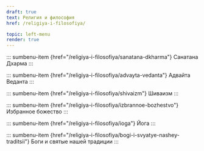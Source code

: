 ```yaml
---
draft: true
text: Религия и философия
href: /religiya-i-filosofiya/

topic: left-menu
render: true
---
```


::: sumbenu-item {href="/religiya-i-filosofiya/sanatana-dkharma"}
Санатана Дхарма
:::

::: sumbenu-item {href="/religiya-i-filosofiya/advayta-vedanta"}
Адвайта Веданта
:::

::: sumbenu-item {href="/religiya-i-filosofiya/shivaizm"}
Шиваизм
:::

::: sumbenu-item {href="/religiya-i-filosofiya/izbrannoe-bozhestvo"}
Избранное божество
:::

::: sumbenu-item {href="/religiya-i-filosofiya/ioga"}
Йога
:::

::: sumbenu-item {href="/religiya-i-filosofiya/bogi-i-svyatye-nashey-traditsii"}
Боги и святые нашей традиции
:::

